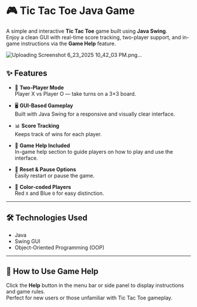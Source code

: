 # 🎮 Tic Tac Toe Java Game

A simple and interactive **Tic Tac Toe** game built using **Java Swing**.  
Enjoy a clean GUI with real-time score tracking, two-player support, and in-game instructions via the **Game Help** feature.

![Uploading Screenshot 6_23_2025 10_42_03 PM.png…]()


## ✨ Features

- 🎲 **Two-Player Mode**  
  Player X vs Player O — take turns on a 3×3 board.

- 🖥️ **GUI-Based Gameplay**  
  Built with Java Swing for a responsive and visually clear interface.

- 📊 **Score Tracking**  
  Keeps track of wins for each player.

- 📘 **Game Help Included**  
  In-game help section to guide players on how to play and use the interface.

- 🔄 **Reset & Pause Options**  
  Easily restart or pause the game.

- 🎨 **Color-coded Players**  
  Red `X` and Blue `O` for easy distinction.

---

## 🛠️ Technologies Used

- Java  
- Swing GUI  
- Object-Oriented Programming (OOP)

---

## 🧭 How to Use Game Help

Click the **Help** button in the menu bar or side panel to display instructions and game rules.  
Perfect for new users or those unfamiliar with Tic Tac Toe gameplay.


